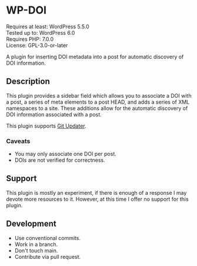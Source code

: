 # WP-DOI

Requires at least:	WordPress 5.5.0  
Tested up to:		WordPress 6.0  
Requires PHP:		7.0.0  
License:			GPL-3.0-or-later  


A plugin for inserting DOI metadata into a post for automatic discovery of DOI information.

## Description

This plugin provides a sidebar field which allows you to associate a DOI with a post, a series of meta elements to a post HEAD, and adds a series of XML namespaces to a site. These additions allow for the automatic discovery of DOI information associated with a post.

This plugin supports [Git Updater](https://git-updater.com/).

### Caveats

- You may only associate one DOI per post.
- DOIs are not verified for correctness.

## Support

This plugin is mostly an experiment, if there is enough of a response I may devote more resources to it.
However, at this time I offer no support for this plugin.

## Development

- Use conventional commits.
- Work in a branch.
- Don't touch main.
- Contribute via pull request.
